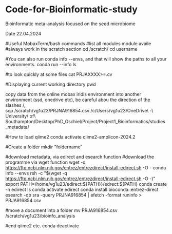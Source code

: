 # Code-for-Bioinformatic-study
Bioinformatic meta-analysis focused on the seed microbiome

Date 22.04.2024

#Useful MobaxTerm/bash commands
#list all modules
module availe 
#always work in the scratch section
cd /scratch/
cd username

#You can also run conda info --envs, and that will show the paths to all your environments.
conda run --info
ls

#to look quickly at some files
cat PRJAXXXX>=.cv

#Displaying current working directory
pwd

copy data from the online mobax iridis environment into another environment (ssd, onedrive etc), be careful abou the direction of the slashes /,\
scp /scratch/vg1u23/PRJNA916854.csv /c/Users/vg1u23/OneDrive\ -\ University\ of\ Southampton/Desktop/PhD_Gschiel/Project/Project1_Bioinformatics/studies_metadata/

#How to load qiime2
conda activate qiime2-amplicon-2024.2

#Create a folder
mkdir "foldername"

#download metadata, via edirect and esearch function
#download the programme via wget function 
wget -q https://ftp.ncbi.nlm.nih.gov/entrez/entrezdirect/install-edirect.sh -O -
conda info --envs
rsh -c "$(wget -q https://ftp.ncbi.nlm.nih.gov/entrez/entrezdirect/install-edirect.sh -O -)"
export PATH=/home/vg1u23/edirect:\${PATH}}/edrect:${PATH}
conda create -n edirect
ls
conda activate edirect
conda install bioconda::entrez-direct
esearch -db sra -query PRJNA916854 | efetch -format runinfo > PRJA916854.csv

#move a document into a folder
mv PRJA916854.csv /scratch/vg1u23/bioinfo_analysis

#end qiime2 etc.
conda deactivate
